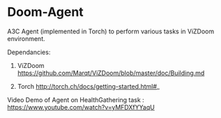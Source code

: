 # Doom-Agent
A3C Agent (implemented in Torch) to perform various tasks in ViZDoom environment.

Dependancies:


1. ViZDoom
https://github.com/Marqt/ViZDoom/blob/master/doc/Building.md


2. Torch
http://torch.ch/docs/getting-started.html#_


Video Demo of Agent on HealthGathering task : https://www.youtube.com/watch?v=yMFDXfYYaqU
